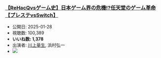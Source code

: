 ### [【ReHacQvsゲーム史】日本ゲーム界の危機!?任天堂のゲーム革命【プレステvsSwitch】](https://www.youtube.com/watch?v=iRIeWYQyeOo)
-   公開日: 2025-01-28
-   視聴数: 100,389
-   **いいね数: 1,378**
-   出演者: [川上量生](/rehacq_fan/people/川上量生 "wikilink"), 浜村弘一
- [![](https://img.youtube.com/vi/iRIeWYQyeOo/hqdefault.jpg)](https://www.youtube.com/watch?v=iRIeWYQyeOo)
